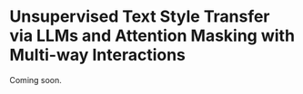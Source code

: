 # Unsupervised Text Style Transfer via LLMs and Attention Masking with Multi-way Interactions

Coming soon.
